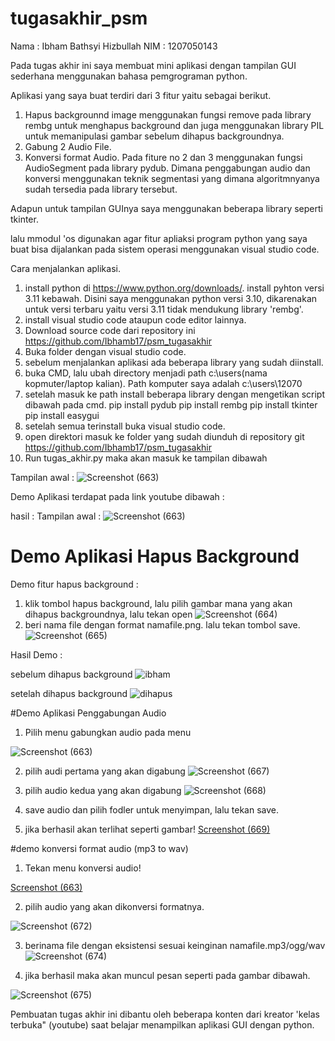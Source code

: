 
# tugasakhir_psm


Nama : Ibham Bathsyi Hizbullah
NIM : 1207050143

Pada tugas akhir ini saya membuat mini aplikasi dengan tampilan GUI sederhana menggunakan bahasa pemgrograman python.

Aplikasi yang saya buat terdiri dari 3 fitur yaitu sebagai berikut.
1. Hapus backgrounnd image menggunakan fungsi remove pada library rembg untuk menghapus background dan juga menggunakan library PIL untuk memanipulasi gambar sebelum dihapus backgroundnya.
2. Gabung 2 Audio File.
3. Konversi format Audio.
Pada fiture no 2 dan 3 menggunakan fungsi AudioSegment pada library pydub. Dimana penggabungan audio dan konversi menggunakan teknik segmentasi yang dimana algoritmnyanya sudah tersedia pada library tersebut.

Adapun untuk tampilan GUInya saya menggunakan beberapa library seperti tkinter.

lalu mmodul 'os digunakan agar fitur apliaksi program python yang saya buat bisa dijalankan pada sistem operasi menggunakan visual studio code.

Cara menjalankan aplikasi.
1. install python di https://www.python.org/downloads/. install pyhton versi 3.11 kebawah. Disini saya menggunakan python versi 3.10, dikarenakan untuk versi terbaru yaitu versi 3.11 tidak mendukung library 'rembg'.
2. install visual studio code ataupun code editor lainnya.
3. Download source code dari repository ini https://github.com/Ibhamb17/psm_tugasakhir 
4. Buka folder dengan visual studio code.
5. sebelum menjalankan aplikasi ada beberapa library yang sudah diinstall.
6. buka CMD, lalu ubah directory menjadi path c:\users\(nama kopmuter/laptop kalian). Path komputer saya adalah c:\users\12070
7. setelah masuk ke path install beberapa library dengan mengetikan script dibawah pada cmd.
pip install pydub
pip install rembg
pip install tkinter
pip install easygui
8. setelah semua terinstall buka visual studio code.
9. open direktori masuk ke folder yang sudah diunduh di repository git https://github.com/Ibhamb17/psm_tugasakhir
10. Run tugas_akhir.py
 maka akan masuk ke tampilan dibawah
 
Tampilan awal :
![Screenshot (663)](https://github.com/Ibhamb17/psm_tugasakhir/assets/78264829/9467baa4-6e24-41b9-bfdd-969568e0354b)


Demo Aplikasi terdapat pada link youtube dibawah :

hasil :
Tampilan awal :
![Screenshot (663)](https://github.com/Ibhamb17/psm_tugasakhir/assets/78264829/9467baa4-6e24-41b9-bfdd-969568e0354b)


# Demo Aplikasi Hapus Background
Demo fitur hapus background :
1. klik tombol hapus background, lalu pilih gambar mana yang akan dihapus backgroundnya, lalu tekan open
![Screenshot (664)](https://github.com/Ibhamb17/psm_tugasakhir/assets/78264829/a72052c3-5e15-49e7-9664-8e82512b5a05)
2. beri nama file dengan format namafile.png. lalu tekan tombol save.
![Screenshot (665)](https://github.com/Ibhamb17/psm_tugasakhir/assets/78264829/ef7ee4ec-8187-4422-8cfe-e6aedc827ba6)

Hasil Demo :

sebelum dihapus background
![ibham](https://github.com/Ibhamb17/psm_tugasakhir/assets/78264829/d130dacd-ebbd-45e5-bb7c-4f5c6458cba9)

setelah dihapus background
![dihapus](https://github.com/Ibhamb17/psm_tugasakhir/assets/78264829/6183f1fd-85c0-4a8a-858c-33f9f4ced27e)


#Demo Aplikasi Penggabungan Audio
1. Pilih menu gabungkan audio pada menu 

![Screenshot (663)](https://github.com/Ibhamb17/psm_tugasakhir/assets/78264829/35cb586a-6d75-4ef5-a063-75d555fc8760)

2. pilih audi pertama yang akan digabung
![Screenshot (667)](https://github.com/Ibhamb17/psm_tugasakhir/assets/78264829/a133cdae-5831-4909-82ac-ac222e155e2e)

3. pilih audio kedua yang akan digabung
![Screenshot (668)](https://github.com/Ibhamb17/psm_tugasakhir/assets/78264829/9fb23874-4d75-44c8-a8c7-fb997a16350e)

4. save audio dan pilih fodler untuk menyimpan, lalu tekan save.

5. jika berhasil akan terlihat seperti gambar!
[Screenshot (669)](https://github.com/Ibhamb17/psm_tugasakhir/assets/78264829/140ee71c-d326-4022-8261-08bc7db60316)



#demo konversi format audio (mp3 to wav)
1. Tekan menu konversi audio!

[Screenshot (663)](https://github.com/Ibhamb17/psm_tugasakhir/assets/78264829/061504d4-39d8-4f0b-944a-6caf40dc9c4c)

2. pilih audio yang akan dikonversi formatnya.

![Screenshot (672)](https://github.com/Ibhamb17/psm_tugasakhir/assets/78264829/9a9f6022-8a55-4d39-8b8b-b666c3b04b57)

3. berinama file dengan eksistensi sesuai keinginan namafile.mp3/ogg/wav
![Screenshot (674)](https://github.com/Ibhamb17/psm_tugasakhir/assets/78264829/7c4bb2a0-a4ee-4cd8-be88-080451c73b73)

4. jika berhasil maka akan muncul pesan seperti pada gambar dibawah.

![Screenshot (675)](https://github.com/Ibhamb17/psm_tugasakhir/assets/78264829/211493bd-0160-416d-90ce-aeebdd9ad8b4)


Pembuatan tugas akhir ini dibantu oleh beberapa konten dari kreator 'kelas terbuka" (youtube) saat belajar menampilkan aplikasi GUI dengan python.
